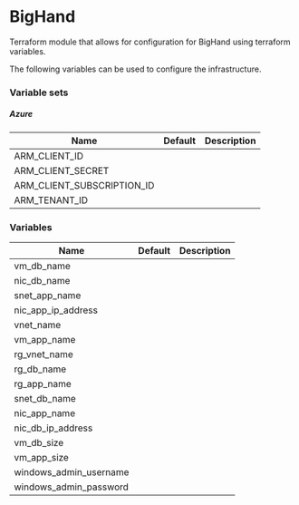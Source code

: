 # BigHand

Terraform module that allows for configuration for BigHand using terraform variables.

The following variables can be used to configure the infrastructure.

### Variable sets

##### Azure

| Name                       | Default | Description |
| -------------------------- | ------- | ----------- |
| ARM_CLIENT_ID              |         |
| ARM_CLIENT_SECRET          |         |
| ARM_CLIENT_SUBSCRIPTION_ID |         |
| ARM_TENANT_ID              |         |

### Variables

| Name                   | Default | Description |
| ---------------------- | ------- | ----------- |
| vm_db_name             |         |
| nic_db_name            |         |
| snet_app_name          |         |
| nic_app_ip_address     |         |
| vnet_name              |         |
| vm_app_name            |         |
| rg_vnet_name           |         |
| rg_db_name             |         |
| rg_app_name            |         |
| snet_db_name           |         |
| nic_app_name           |         |
| nic_db_ip_address      |         |
| vm_db_size             |         |
| vm_app_size            |         |
| windows_admin_username |         |
| windows_admin_password |         |
